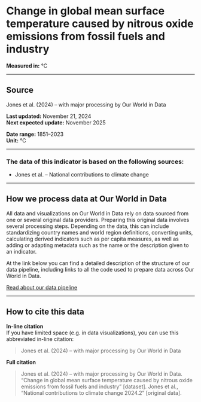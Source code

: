 # Change in global mean surface temperature caused by nitrous oxide emissions from fossil fuels and industry

**Measured in:** °C

---

## Source
Jones et al. (2024) – with major processing by Our World in Data

**Last updated:** November 21, 2024  
**Next expected update:** November 2025

**Date range:** 1851–2023  
**Unit:** °C

---

### The data of this indicator is based on the following sources:
- Jones et al. – National contributions to climate change

---

## How we process data at Our World in Data
All data and visualizations on Our World in Data rely on data sourced from one or several original data providers. Preparing this original data involves several processing steps. Depending on the data, this can include standardizing country names and world region definitions, converting units, calculating derived indicators such as per capita measures, as well as adding or adapting metadata such as the name or the description given to an indicator.

At the link below you can find a detailed description of the structure of our data pipeline, including links to all the code used to prepare data across Our World in Data.

[Read about our data pipeline](https://ourworldindata.org/about/data-pipeline)

---

## How to cite this data

**In-line citation**  
If you have limited space (e.g. in data visualizations), you can use this abbreviated in-line citation:

> Jones et al. (2024) – with major processing by Our World in Data

**Full citation**

> Jones et al. (2024) – with major processing by Our World in Data. “Change in global mean surface temperature caused by nitrous oxide emissions from fossil fuels and industry” [dataset]. Jones et al., “National contributions to climate change 2024.2” [original data]. 
